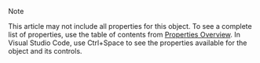 > [!NOTE]
> This article may not include all properties for this object. To see a complete list of properties, use the table of contents from [Properties Overview](..\properties\devenv-properties.md). In Visual Studio Code, use Ctrl+Space to see the properties available for the object and its controls.